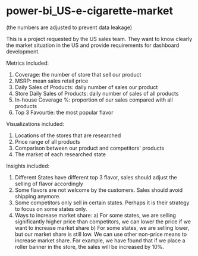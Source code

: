 # power-bi_US-e-cigarette-market
(the numbers are adjusted to prevent data leakage)

This is a project requested by the US sales team. They want to know clearly the market situation in the US and provide requirements for dashboard development.

Metrics included:
1. Coverage: the number of store that sell our product
2. MSRP: mean sales retail price
3. Daily Sales of Products: daily number of sales our product
4. Store Daily Sales of Products: daily number of sales of all products
5. In-house Coverage %: proportion of our sales compared with all products
6. Top 3 Favourtie: the most popular flavor

Visualizations included:
1. Locations of the stores that are researched
2. Price range of all products
3. Comparison between our product and competitors' products
4. The market of each researched state

Insights included:
1. Different States have different top 3 flavor, sales should adjust the selling of flavor accordingly
2. Some flavors are not welcome by the customers. Sales should avoid shipping anymore.
3. Some competitors only sell in certain states. Perhaps it is their strategy to focus on some states only.
4. Ways to increase market share:
   a) For some states, we are selling significantly higher price than competitors, we can lower the price if we want to increase market share
   b) For some states, we are selling lower, but our market share is still low. We can use other non-price means to increase market share. For example, we have found that if         we place a roller banner in the store, the sales will be increased by 10%.
